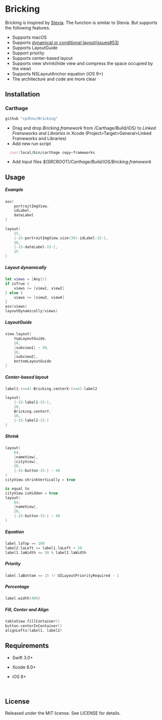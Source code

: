 # Bricking

Bricking is Inspired by [Stevia](https://github.com/freshOS/Stevia). The function is similar to Stevia. But supports the following features.

- Supports macOS
- Supports [dynamical or conditional layout(issues#53)](https://github.com/freshOS/Stevia/issues/53)
- Supports LayoutGuide
- Support priority
- Supports center-based layout
- Supports view shrink(hide view and compress the space occupied by the view)
- Supports NSLayoutAnchor equation (iOS 9+)
- The architecture and code are more clear



## Installation

### Carthage

```swift
github "cp3hnu/Bricking"
```

- Drag and drop *Bricking.framework* from /Carthage/Build/iOS/ to *Linked Frameworks and Libraries* in Xcode (Project>Target>General>Linked Frameworks and Libraries)
- Add new run script

```ruby
  /usr/local/bin/carthage copy-frameworks
```

- Add Input files *$(SRCROOT)/Carthage/Build/iOS/Bricking.framework*


## Usage

##### Example

```swift
asv(
    portraitImgView,
    idLabel,
    dateLabel
)
        
layout(
    15,
    |-15-portraitImgView.size(30)-idLabel-15-|,
    10,
    |-15-dateLabel-15-|,
    15
)
```

#####  Layout dynamically

```swift
let views = [Any]()
if isTrue {
    views += [view1, view2]
} else {
    views += [view3, view4]
}
asv(views)
layoutDynamically(views)
```

##### LayoutGuide

```swift
view.layout(
    topLayoutGuide,
    10,
    |subview1| ~ 50,
    10,
    |subview2|,
    bottomLayoutGuide
)
```

##### Center-based layout

```swift
label1-(>=4)-Bricking.centerX-(>=4)-label2

layout(
    |-15-label1-15-|,
    10,
    Bricking.centerY,
    10,
    |-15-label2-15-|
)
```

##### Shrink

```swift
layout(
    64,
    |nameView|,
    |cityView|,
    20,
    |-15-button-15-| ~ 40
)
cityView.shrinkVertically = true

is equal to
cityView.isHidden = true
layout(
    64,
    |nameView|,
    20,
    |-15-button-15-| ~ 40
)
```

##### Equation

```swift
label.laTop == 100
label2.laLeft == label1.laLeft + 20
label1.laWidth <= 50 % label2.laWidth
```

##### Priority

```swift
label.laBottom == 15 !! UILayoutPriorityRequired - 1
```

##### Percentage

```swift
label.width(40%)
```

##### Fill, Center and Align

```swift
tableView.fillContainer()
button.centerInContainer()
alignLefts(label1, label2)
```

## Requirements

- Swift 3.0+

- Xcode 8.0+

- iOS 8+

  ​


## License

Released under the MIT license. See LICENSE for details.